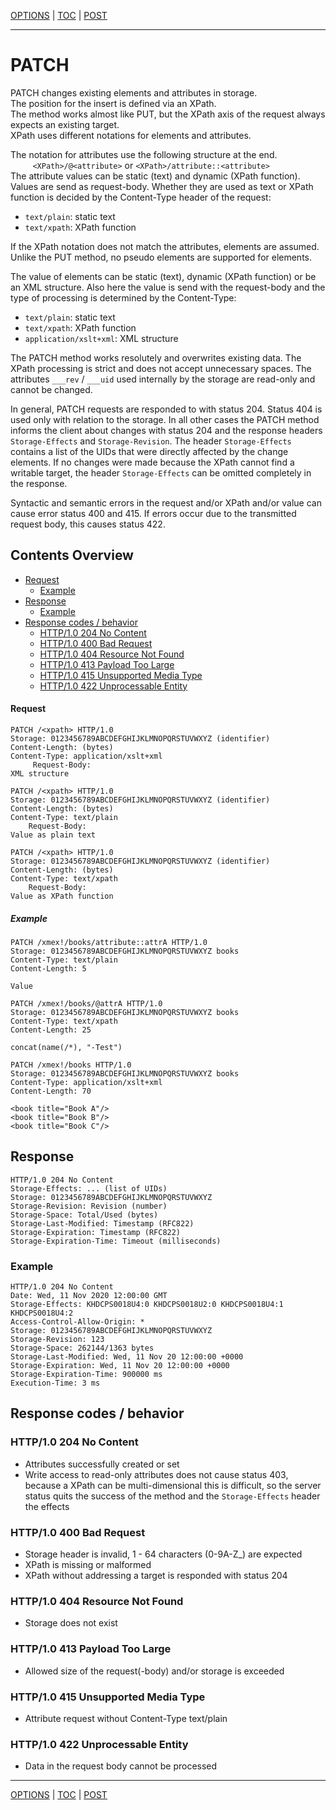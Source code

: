 [OPTIONS](api-options.md) | [TOC](README.md) | [POST](api-post.md)
- - -

# PATCH

PATCH changes existing elements and attributes in storage.  
The position for the insert is defined via an XPath.  
The method works almost like PUT, but the XPath axis of the request always
expects an existing target.  
XPath uses different notations for elements and attributes.

The notation for attributes use the following structure at the end.  
&#160;&#160;&#160;&#160;&#160;&#160;&#160;&#160;
`<XPath>/@<attribute>` or `<XPath>/attribute::<attribute>`  
The attribute values can be static (text) and dynamic (XPath function).  
Values are send as request-body.
Whether they are used as text or XPath function is decided by the
Content-Type header of the request:
- `text/plain`: static text
- `text/xpath`: XPath function

If the XPath notation does not match the attributes, elements are assumed.
Unlike the PUT method, no pseudo elements are supported for elements.

The value of elements can be static (text), dynamic (XPath function) or be an
XML structure. Also here the value is send with the request-body  and the type
of processing is determined by the Content-Type:
- `text/plain`: static text
- `text/xpath`: XPath function
- `application/xslt+xml`: XML structure

The PATCH method works resolutely and  overwrites existing data.
The XPath processing is strict and does not accept unnecessary spaces.
The attributes `___rev` / `___uid` used internally by the storage are
read-only and cannot be changed.

In general, PATCH requests are responded to with status 204. Status 404 is used
only with relation to the storage. In all other cases the PATCH method informs
the client about changes with status 204 and the response headers
`Storage-Effects` and `Storage-Revision`. The header `Storage-Effects` contains
a list of the UIDs that were directly affected by the change elements. If no
changes were made because the XPath cannot find a writable target, the header
`Storage-Effects` can be omitted completely in the response.

Syntactic and semantic errors in the request and/or XPath and/or value can cause
error status 400 and 415. If errors occur due to the transmitted request body,
this causes status 422.


## Contents Overview

* [Request](#request)
  * [Example](#example)
* [Response](#response)
  * [Example](#example-1)
* [Response codes / behavior](#response-codes--behavior)  
  * [HTTP/1.0 204 No Content](#http10-204-no-content)
  * [HTTP/1.0 400 Bad Request](#http10-400-bad-request)
  * [HTTP/1.0 404 Resource Not Found](#http10-404-resource-not-found)
  * [HTTP/1.0 413 Payload Too Large](#http10-413-payload-too-large)  
  * [HTTP/1.0 415 Unsupported Media Type](#http10-415-unsupported-media-type)
  * [HTTP/1.0 422 Unprocessable Entity](#http10-422-unprocessable-entity)
  

#### Request

```
PATCH /<xpath> HTTP/1.0
Storage: 0123456789ABCDEFGHIJKLMNOPQRSTUVWXYZ (identifier)
Content-Length: (bytes)
Content-Type: application/xslt+xml
     Request-Body:
XML structure
```
```
PATCH /<xpath> HTTP/1.0
Storage: 0123456789ABCDEFGHIJKLMNOPQRSTUVWXYZ (identifier)
Content-Length: (bytes)
Content-Type: text/plain
    Request-Body:
Value as plain text
```
```
PATCH /<xpath> HTTP/1.0
Storage: 0123456789ABCDEFGHIJKLMNOPQRSTUVWXYZ (identifier)
Content-Length: (bytes)
Content-Type: text/xpath
    Request-Body:
Value as XPath function 
```

##### Example

```
PATCH /xmex!/books/attribute::attrA HTTP/1.0
Storage: 0123456789ABCDEFGHIJKLMNOPQRSTUVWXYZ books
Content-Type: text/plain
Content-Length: 5

Value
```
```
PATCH /xmex!/books/@attrA HTTP/1.0
Storage: 0123456789ABCDEFGHIJKLMNOPQRSTUVWXYZ books
Content-Type: text/xpath
Content-Length: 25

concat(name(/*), "-Test")
```
```
PATCH /xmex!/books HTTP/1.0
Storage: 0123456789ABCDEFGHIJKLMNOPQRSTUVWXYZ books
Content-Type: application/xslt+xml
Content-Length: 70

<book title="Book A"/>
<book title="Book B"/>
<book title="Book C"/>
```


## Response

```
HTTP/1.0 204 No Content
Storage-Effects: ... (list of UIDs)
Storage: 0123456789ABCDEFGHIJKLMNOPQRSTUVWXYZ
Storage-Revision: Revision (number)   
Storage-Space: Total/Used (bytes)
Storage-Last-Modified: Timestamp (RFC822)
Storage-Expiration: Timestamp (RFC822)
Storage-Expiration-Time: Timeout (milliseconds)
```

### Example

```
HTTP/1.0 204 No Content
Date: Wed, 11 Nov 2020 12:00:00 GMT
Storage-Effects: KHDCPS0018U4:0 KHDCPS0018U2:0 KHDCPS0018U4:1 KHDCPS0018U4:2
Access-Control-Allow-Origin: *
Storage: 0123456789ABCDEFGHIJKLMNOPQRSTUVWXYZ
Storage-Revision: 123
Storage-Space: 262144/1363 bytes
Storage-Last-Modified: Wed, 11 Nov 20 12:00:00 +0000
Storage-Expiration: Wed, 11 Nov 20 12:00:00 +0000
Storage-Expiration-Time: 900000 ms
Execution-Time: 3 ms
```


## Response codes / behavior

### HTTP/1.0 204 No Content
- Attributes successfully created or set
- Write access to read-only attributes does not cause status 403, because a
  XPath can be multi-dimensional this is difficult, so the server status
  quits the success of the method and the `Storage-Effects` header the effects

### HTTP/1.0 400 Bad Request
- Storage header is invalid, 1 - 64 characters (0-9A-Z_) are expected
- XPath is missing or malformed
- XPath without addressing a target is responded with status 204

### HTTP/1.0 404 Resource Not Found
- Storage does not exist

### HTTP/1.0 413 Payload Too Large
- Allowed size of the request(-body) and/or storage is exceeded

### HTTP/1.0 415 Unsupported Media Type
- Attribute request without Content-Type text/plain

### HTTP/1.0 422 Unprocessable Entity
- Data in the request body cannot be processed



- - -

[OPTIONS](api-options.md) | [TOC](README.md) | [POST](api-post.md)